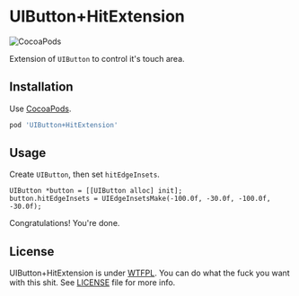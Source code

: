 UIButton+HitExtension
======================

![CocoaPods](https://cocoapod-badges.herokuapp.com/v/UIButton+HitExtension/badge.png)

Extension of `UIButton` to control it's touch area.

Installation
------------

Use [CocoaPods](http://cocoapods.org).

```ruby
pod 'UIButton+HitExtension'
```


Usage
-----

Create `UIButton`, then set `hitEdgeInsets`.

```objc
UIButton *button = [[UIButton alloc] init];
button.hitEdgeInsets = UIEdgeInsetsMake(-100.0f, -30.0f, -100.0f, -30.0f);
```

Congratulations! You're done.

License
-------

UIButton+HitExtension is under [WTFPL](http://www.wtfpl.net/). You can do what the fuck you want with this shit. See [LICENSE](LICENSE) file for more info.
